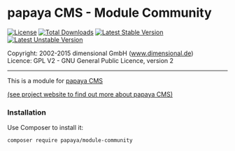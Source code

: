# papaya CMS - Module Community

[![License](https://poser.pugx.org/papaya/module-community/license.svg)](https://packagist.org/packages/papaya/module-community)
[![Total Downloads](https://poser.pugx.org/papaya/module-community/downloads.svg)](https://packagist.org/packages/papaya/module-community)
[![Latest Stable Version](https://poser.pugx.org/papaya/module-community/v/stable.svg)](https://packagist.org/packages/papaya/module-community)
[![Latest Unstable Version](https://poser.pugx.org/papaya/module-community/v/unstable.svg)](https://packagist.org/packages/papaya/module-community)

Copyright: 2002-2015 dimensional GmbH (www.dimensional.de)<br/>
Licence: GPL V2 - GNU General Public Licence, version 2

-----------------------------------------------------------------------

This is a module for [papaya CMS](https://github.com/papayaCMS/) 

[(see project website to find out more about papaya CMS)](http://www.papaya-cms.com/)

### Installation

Use Composer to install it:

```
composer require papaya/module-community
```
